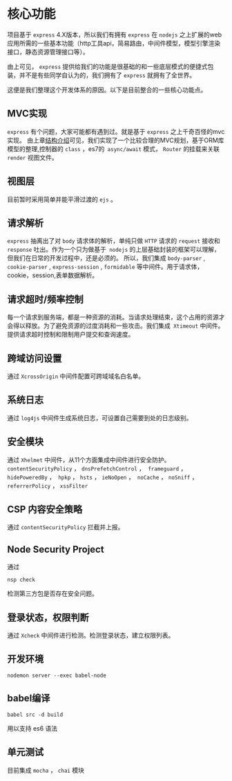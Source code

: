 # 核心功能

项目基于 ` express `  4.X版本，所以我们有拥有 ` express ` 在 ` nodejs ` 之上扩展的web应用所需的一些基本功能（http工具api，简易路由，中间件模型，模型引擎渲染接口，静态资源管理接口等）。

由上可见， ` express ` 提供给我们的功能是很基础的和一些底层模式的便捷式包装，并不是有些同学自认为的，我们拥有了 ` express ` 就拥有了全世界。

这便是我们整理这个开发体系的原因。以下是目前整合的一些核心功能点。

## MVC实现

 ` express ` 有个问题，大家可能都有遇到过。就是基于 ` express ` 之上千奇百怪的mvc实现。
由上章[结构介绍](./结构介绍.md)可见，我们实现了一个比较合理的MVC规划，基于ORM库模型的整理,控制器的 ` class ` ，es7的`  async/await ` 模式， ` Router ` 的挂载来关联 ` render ` 视图文件。

## 视图层

目前暂时采用简单并能平滑过渡的 ` ejs ` 。

## 请求解析

 ` express `  抽离出了对 ` body ` 请求体的解析，单纯只做 ` HTTP ` 请求的 ` request ` 接收和 ` response ` 吐出。作为一个只为做基于`  nodejs ` 的上层基础封装的框架可以理解，但我们在日常的开发过程中，还是必须的。
所以，我们集成  ` body-parser ` , `  cookie-parser ` ,  ` express-session ` ,  ` formidable ` 等中间件。用于请求体，cookie，session,表单数据解析。

## 请求超时/频率控制

每一个请求到服务端，都是一种资源的消耗。当请求处理结束，这个占用的资源才会得以释放。为了避免资源的过度消耗和一些攻击。我们集成`  Xtimeout `  中间件。提供请求超时控制和限制用户提交和查询速度。

## 跨域访问设置

通过 ` XcrossOrigin ` 中间件配置可跨域域名白名单。

## 系统日志

通过 ` log4js ` 中间件生成系统日志，可设置自己需要到处的日志级别。

## 安全模块

通过 ` Xhelmet ` 中间件，从11个方面集成中间件进行安全防护。 ` contentSecurityPolicy`  ， ` dnsPrefetchControl ` ，`  frameguard ` ， ` hidePoweredBy ` ，`  hpkp ` ， ` hsts ` ， ` ieNoOpen ` ，`  noCache ` ， ` noSniff ` ，`  referrerPolicy ` ， ` xssFilter ` 

## CSP 内容安全策略

通过 ` contentSecurityPolicy `  拦截并上报。

## Node Security Project

通过 
```
nsp check
```
检测第三方包是否存在安全问题。

## 登录状态，权限判断

通过 ` Xcheck ` 中间件进行检测。检测登录状态，建立权限列表。











## 开发环境

```
nodemon server --exec babel-node
```

## babel编译

```
babel src -d build
```
用以支持 es6 语法

## 单元测试

目前集成 ` mocha ` ， `chai` 模块







